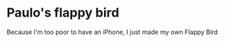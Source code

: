 Paulo's flappy bird
==================

Because I'm too poor to have an iPhone, I just made my own Flappy Bird
